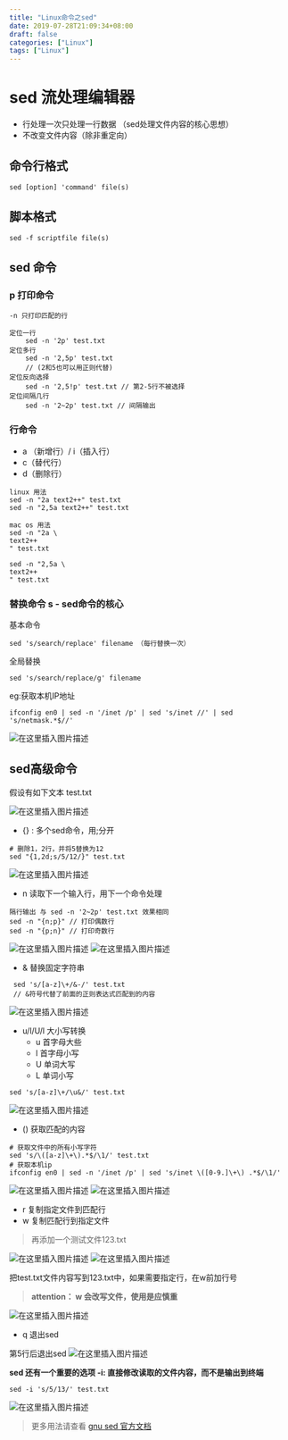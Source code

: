 ```yaml
---
title: "Linux命令之sed"
date: 2019-07-28T21:09:34+08:00
draft: false
categories: ["Linux"]
tags: ["Linux"]
---
```



# sed 流处理编辑器
- 行处理一次只处理一行数据 （sed处理文件内容的核心思想）
- 不改变文件内容（除非重定向）

## 命令行格式
	sed [option] 'command' file(s)
## 脚本格式
	sed -f scriptfile file(s)

## sed 命令
### p 打印命令

 	-n 只打印匹配的行
```
定位一行 
	sed -n '2p' test.txt
定位多行
	sed -n '2,5p' test.txt
	// (2和5也可以用正则代替)
定位反向选择
	sed -n '2,5!p' test.txt // 第2-5行不被选择
定位间隔几行
	sed -n '2~2p' test.txt // 间隔输出 
```
### 行命令 
- a （新增行）/ i（插入行）
- c（替代行）
- d（删除行）

```
linux 用法
sed -n "2a text2++" test.txt
sed -n "2,5a text2++" test.txt
```

```
mac os 用法
sed -n "2a \
text2++
" test.txt

sed -n "2,5a \
text2++
" test.txt
```
### 替换命令 s - sed命令的核心
基本命令
```
sed 's/search/replace' filename （每行替换一次）
```
全局替换
```
sed 's/search/replace/g' filename 
```
eg:获取本机IP地址
```
ifconfig en0 | sed -n '/inet /p' | sed 's/inet //' | sed 's/netmask.*$//'
```
![在这里插入图片描述](https://img-blog.csdnimg.cn/20190310100020804.png)
## sed高级命令
 假设有如下文本 test.txt

![在这里插入图片描述](https://img-blog.csdnimg.cn/20190310093056404.png?x-oss-process=image/watermark,type_ZmFuZ3poZW5naGVpdGk,shadow_10,text_aHR0cHM6Ly9ibG9nLmNzZG4ubmV0L01hZ2ljaW8=,size_16,color_FFFFFF,t_70)

- {} : 多个sed命令，用;分开
```
# 删除1，2行，并将5替换为12
sed "{1,2d;s/5/12/}" test.txt
```
![在这里插入图片描述](https://img-blog.csdnimg.cn/20190310200450522.png?x-oss-process=image/watermark,type_ZmFuZ3poZW5naGVpdGk,shadow_10,text_aHR0cHM6Ly9ibG9nLmNzZG4ubmV0L01hZ2ljaW8=,size_16,color_FFFFFF,t_70)
- n 读取下一个输入行，用下一个命令处理
```
隔行输出 与 sed -n '2~2p' test.txt 效果相同
sed -n "{n;p}" // 打印偶数行
sed -n "{p;n}" // 打印奇数行
```
![在这里插入图片描述](https://img-blog.csdnimg.cn/20190310200006195.png?x-oss-process=image/watermark,type_ZmFuZ3poZW5naGVpdGk,shadow_10,text_aHR0cHM6Ly9ibG9nLmNzZG4ubmV0L01hZ2ljaW8=,size_16,color_FFFFFF,t_70)
![在这里插入图片描述](https://img-blog.csdnimg.cn/20190310200036784.png?x-oss-process=image/watermark,type_ZmFuZ3poZW5naGVpdGk,shadow_10,text_aHR0cHM6Ly9ibG9nLmNzZG4ubmV0L01hZ2ljaW8=,size_16,color_FFFFFF,t_70)
- & 替换固定字符串
```
 sed 's/[a-z]\+/&-/' test.txt  
 // &符号代替了前面的正则表达式匹配到的内容
 ```
![在这里插入图片描述](https://img-blog.csdnimg.cn/20190310202023188.png?x-oss-process=image/watermark,type_ZmFuZ3poZW5naGVpdGk,shadow_10,text_aHR0cHM6Ly9ibG9nLmNzZG4ubmV0L01hZ2ljaW8=,size_16,color_FFFFFF,t_70)
 - u/l/U/l 大小写转换
 	-  u 首字母大些
	- l 首字母小写
	- U 单词大写
	- L  单词小写
 ```
 sed 's/[a-z]\+/\u&/' test.txt
 ```
 ![在这里插入图片描述](https://img-blog.csdnimg.cn/2019031020241712.png?x-oss-process=image/watermark,type_ZmFuZ3poZW5naGVpdGk,shadow_10,text_aHR0cHM6Ly9ibG9nLmNzZG4ubmV0L01hZ2ljaW8=,size_16,color_FFFFFF,t_70)
- () 获取匹配的内容
```
# 获取文件中的所有小写字符
sed 's/\([a-z]\+\).*$/\1/' test.txt
# 获取本机ip
ifconfig en0 | sed -n '/inet /p' | sed 's/inet \([0-9.]\+\) .*$/\1/'
```
![在这里插入图片描述](https://img-blog.csdnimg.cn/20190310203530323.png?x-oss-process=image/watermark,type_ZmFuZ3poZW5naGVpdGk,shadow_10,text_aHR0cHM6Ly9ibG9nLmNzZG4ubmV0L01hZ2ljaW8=,size_16,color_FFFFFF,t_70)
![在这里插入图片描述](https://img-blog.csdnimg.cn/20190310204355128.png)

- r 复制指定文件到匹配行
- w 复制匹配行到指定文件
> 再添加一个测试文件123.txt

![在这里插入图片描述](https://img-blog.csdnimg.cn/20190310211331445.png?x-oss-process=image/watermark,type_ZmFuZ3poZW5naGVpdGk,shadow_10,text_aHR0cHM6Ly9ibG9nLmNzZG4ubmV0L01hZ2ljaW8=,size_16,color_FFFFFF,t_70)
![在这里插入图片描述](https://img-blog.csdnimg.cn/20190310211435499.png?x-oss-process=image/watermark,type_ZmFuZ3poZW5naGVpdGk,shadow_10,text_aHR0cHM6Ly9ibG9nLmNzZG4ubmV0L01hZ2ljaW8=,size_16,color_FFFFFF,t_70)

把test.txt文件内容写到123.txt中，如果需要指定行，在w前加行号

> **attention： w 会改写文件，使用是应慎重**

![在这里插入图片描述](https://img-blog.csdnimg.cn/20190310211824916.png?x-oss-process=image/watermark,type_ZmFuZ3poZW5naGVpdGk,shadow_10,text_aHR0cHM6Ly9ibG9nLmNzZG4ubmV0L01hZ2ljaW8=,size_16,color_FFFFFF,t_70)

- q 退出sed

第5行后退出sed
![在这里插入图片描述](https://img-blog.csdnimg.cn/20190310212414444.png?x-oss-process=image/watermark,type_ZmFuZ3poZW5naGVpdGk,shadow_10,text_aHR0cHM6Ly9ibG9nLmNzZG4ubmV0L01hZ2ljaW8=,size_16,color_FFFFFF,t_70)


**sed 还有一个重要的选项 -i: 直接修改读取的文件内容，而不是输出到终端**
```
sed -i 's/5/13/' test.txt
```
![在这里插入图片描述](https://img-blog.csdnimg.cn/20190310213643546.png?x-oss-process=image/watermark,type_ZmFuZ3poZW5naGVpdGk,shadow_10,text_aHR0cHM6Ly9ibG9nLmNzZG4ubmV0L01hZ2ljaW8=,size_16,color_FFFFFF,t_70)
> 更多用法请查看 [gnu sed 官方文档](!https://www.gnu.org/software/sed/)

